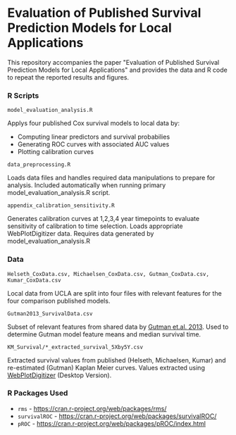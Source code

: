 # Evaluation of Published Survival Prediction Models for Local Applications

This repository accompanies the paper "Evaluation of Published Survival Prediction Models for Local Applications" and provides the data and R code to repeat the reported results and figures.

### R Scripts

`model_evaluation_analysis.R`

Applys four published Cox survival models to local data by: 
 - Computing linear predictors and survival probabilies
 - Generating ROC curves with associated AUC values
 - Plotting calibration curves

`data_preprocessing.R`

Loads data files and handles required data manipulations to prepare for analysis. Included automatically when running primary model_evaluation_analysis.R script.

`appendix_calibration_sensitivity.R`

Generates calibration curves at 1,2,3,4 year timepoints to evaluate sensitivity of calibration to time selection. Loads appropriate WebPlotDigitizer data. Requires data generated by model_evaluation_analysis.R

### Data

`Helseth_CoxData.csv, Michaelsen_CoxData.csv, Gutman_CoxData.csv, Kumar_CoxData.csv`

Local data from UCLA are split into four files with relevant features for the four comparison published models.

`Gutman2013_SurvivalData.csv`

Subset of relevant features from shared data by [Gutman et.al. 2013](https://doi.org/10.1148/radiol.13120118). Used to determine Gutman model feature means and median survival time.

`KM_Survival/*_extracted_survival_5Xby5Y.csv`

Extracted survival values from published (Helseth, Michaelsen, Kumar) and re-estimated (Gutman) Kaplan Meier curves. Values extracted using [WebPlotDigitizer](https://automeris.io/WebPlotDigitizer/) (Desktop Version).

### R Packages Used
 - `rms` - https://cran.r-project.org/web/packages/rms/
 - `survivalROC` - https://cran.r-project.org/web/packages/survivalROC/
 - `pROC` - https://cran.r-project.org/web/packages/pROC/index.html
